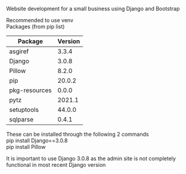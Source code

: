 
Website development for a small business using Django and Bootstrap

Recommended to use venv  
Packages (from pip list)  

|Package       | Version |
|------------- | ------- |
|asgiref       | 3.3.4  |
|Django        | 3.0.8   |
|Pillow        | 8.2.0   |
|pip           | 20.0.2  |
|pkg-resources | 0.0.0   |
|pytz          | 2021.1  |
|setuptools    | 44.0.0  |
|sqlparse      | 0.4.1   |

These can be installed through the following 2 commands  
pip install Django==3.0.8  
pip install Pillow  
  
It is important to use Django 3.0.8 as the admin site is not completely functional in most recent Django version

